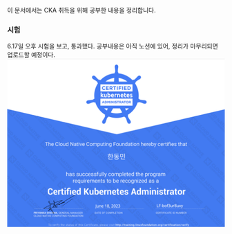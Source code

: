 이 문서에서는 CKA 취득을 위해 공부한 내용을 정리합니다.

### 시험
6.17일 오후 시험을 보고, 통과했다. 공부내용은 아직 노션에 있어, 정리가 마무리되면 업로드할 예정이다.
![](images/cka.png)